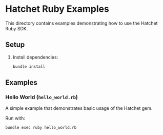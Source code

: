 # Hatchet Ruby Examples

This directory contains examples demonstrating how to use the Hatchet Ruby SDK.

## Setup

1. Install dependencies:
   ```bash
   bundle install
   ```

## Examples

### Hello World (`hello_world.rb`)

A simple example that demonstrates basic usage of the Hatchet gem.

Run with:
```bash
bundle exec ruby hello_world.rb
```